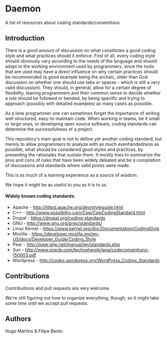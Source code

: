 Daemon
======

A list of resources about coding standards/conventions.


## Introduction


There is a good amount of discussion on what constitutes a good coding style and
what practices should it enforce.
First of all, every coding style should obviously vary according to the needs of the
language and should adapt to the working environment used by programmers, since the tools
that are used may have a direct influence on why certain practices should be recommended
(a good example being the archaic, older than God discussion on whether one should use
tabs or spaces - which is still a very valid discussion).
They should, in general, allow for a certain degree of flexibility, leaving programmers
and their common sense to decide whether a rule should be followed or bended, by being
specific and trying to approach (possibly with detailed examples) as many cases as
possible.

As a lone programmer one can sometimes forget the importance of writing well structured, 
easy-to-maintain code. When working in teams, be it small or large ones, or developing
open source software, coding standards can determine the successfulness of a project.

This repository's main goal is not to define yet another coding standard, but merely to
allow programmers to analyze with as much evenhandedness as possible, what should be
considered good styles and practices, by presenting the rationales that sustain them.
It mostly tries to summarize the pros and cons of rules that have been widely debated and
be a compilation of discussions and standards where valid points were made.

This is as much of a learning experience as a source of wisdom.

We hope it might be as useful to you as it is to us.


#### Widely known coding standards:

* Apache - http://httpd.apache.org/dev/styleguide.html
* C++ - http://www.possibility.com/Cpp/CppCodingStandard.html
* Drupal - https://drupal.org/coding-standards
* GNU - http://www.gnu.org/prep/standards/
* Linux Kernel - https://www.kernel.org/doc/Documentation/CodingStyle
* Mozilla - https://developer.mozilla.org/en-US/docs/Developer_Guide/Coding_Style
* Pear - http://pear.php.net/manual/en/standards.php
* Sun - http://www.oracle.com/technetwork/java/codeconventions-150003.pdf
* Wordpress - http://codex.wordpress.org/WordPress_Coding_Standards

## Contributions

Contribuitions and pull requests are very welcome.

We're still figuring out how to organize everything, though, so it might take some time until we accept pull requests.

## Authors
Hugo Martins & Filipe Bento
